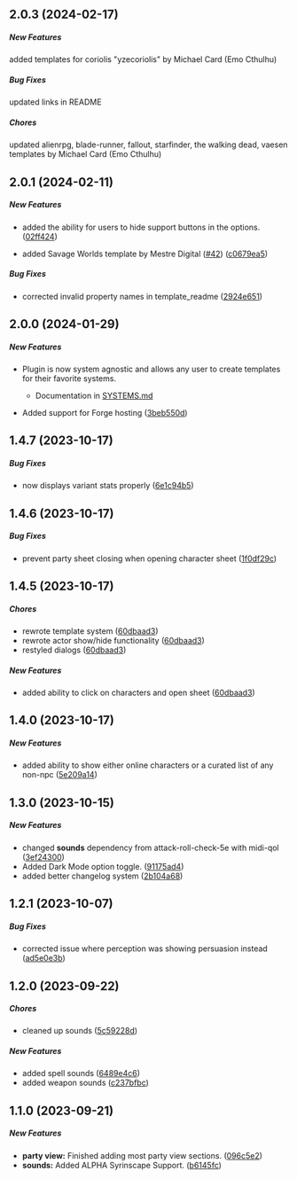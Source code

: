 ## 2.0.3 (2024-02-17)

##### New Features

added templates for coriolis "yzecoriolis" by Michael Card (Emo Cthulhu)

##### Bug Fixes

updated links in README

##### Chores

updated alienrpg, blade-runner, fallout, starfinder, the walking dead, vaesen  templates by Michael Card (Emo Cthulhu)

## 2.0.1 (2024-02-11)

##### New Features

*  added the ability for users to hide support buttons in the options. ([02ff424](https://github.com/EddieDover/Theater-of-the-Mind/pull/41/commits/02ff42413b784f3dc6f09210ab2f2ed8171b79d2))

*  added Savage Worlds template by Mestre Digital ([#42](https://github.com/EddieDover/theater-of-the-mind/pull/42)) ([c0679ea5](https://github.com/EddieDover/theater-of-the-mind/commit/c0679ea50a75c93f951e7f685edac6d6732cf4c3))

##### Bug Fixes

*  corrected invalid property names in template_readme ([2924e651](https://github.com/EddieDover/theater-of-the-mind/commit/2924e6511863d6a9b1f7823667e94350a0b8cc2a))

## 2.0.0 (2024-01-29)

##### New Features

*  Plugin is now system agnostic and allows any user to create templates for their favorite systems.
    * Documentation in [SYSTEMS.md]('https://github.com/EddieDover/theater-of-the-mind/SYSTEMS.md')

*  Added support for Forge hosting ([3beb550d](https://github.com/EddieDover/theater-of-the-mind/commit/3beb550d62030cd96a04aae7f06d399cd914fbb1))


## 1.4.7 (2023-10-17)

##### Bug Fixes

*  now displays variant stats properly ([6e1c94b5](https://github.com/EddieDover/theater-of-the-mind/commit/6e1c94b549a1019d43b195759536f686f822e11c))

## 1.4.6 (2023-10-17)

##### Bug Fixes

*  prevent party sheet closing when opening character sheet ([1f0df29c](https://github.com/EddieDover/theater-of-the-mind/commit/1f0df29ce5de6471333b3c50fc21a72a8aae82eb))

## 1.4.5 (2023-10-17)

##### Chores

* rewrote template system ([60dbaad3](https://github.com/EddieDover/theater-of-the-mind/commit/60dbaad30482cfc1c1006bb28d360d15d796a29f))
* rewrote actor show/hide functionality ([60dbaad3](https://github.com/EddieDover/theater-of-the-mind/commit/60dbaad30482cfc1c1006bb28d360d15d796a29f))
* restyled dialogs ([60dbaad3](https://github.com/EddieDover/theater-of-the-mind/commit/60dbaad30482cfc1c1006bb28d360d15d796a29f))


##### New Features

*  added ability to click on characters and open sheet ([60dbaad3](https://github.com/EddieDover/theater-of-the-mind/commit/60dbaad30482cfc1c1006bb28d360d15d796a29f))

## 1.4.0 (2023-10-17)

##### New Features

*  added ability to show either online characters or a curated list of any non-npc ([5e209a14](https://github.com/EddieDover/theater-of-the-mind/commit/5e209a140e2919710f7e1119dbfc3a0d7f82631e))

## 1.3.0 (2023-10-15)

##### New Features

*  changed **sounds** dependency from attack-roll-check-5e with midi-qol ([3ef24300](https://github.com/EddieDover/theater-of-the-mind/commit/3ef24300229b2365823791936000c11b28dd4561))
*  Added Dark Mode option toggle. ([91175ad4](https://github.com/EddieDover/theater-of-the-mind/commit/91175ad4a088c01ab937ded8be1cf61a5427e00a))
*  added better changelog system ([2b104a68](https://github.com/EddieDover/theater-of-the-mind/commit/2b104a68e4d2687fe3a4b0b25d7edb5166226ca9))

## 1.2.1 (2023-10-07)

##### Bug Fixes

*  corrected issue where perception was showing persuasion instead ([ad5e0e3b](https://github.com/EddieDover/theater-of-the-mind/commit/ad5e0e3b))

## 1.2.0 (2023-09-22)

##### Chores

*  cleaned up sounds ([5c59228d](https://github.com/EddieDover/theater-of-the-mind/commit/5c59228d))

##### New Features

*  added spell sounds ([6489e4c6](https://github.com/EddieDover/theater-of-the-mind/commit/6489e4c6))
*  added weapon sounds ([c237bfbc](https://github.com/EddieDover/theater-of-the-mind/commit/c237bfbc))

## 1.1.0 (2023-09-21)


##### New Features

* **party view:** Finished adding most party view sections. ([096c5e2](https://github.com/EddieDover/Theater-of-the-Mind/commit/096c5e273b1513347e9640636a61413163804b07))
* **sounds:** Added ALPHA Syrinscape Support. ([b6145fc](https://github.com/EddieDover/Theater-of-the-Mind/commit/b6145fcbe7e5107b43e13f6662312f1c2c70c244))
